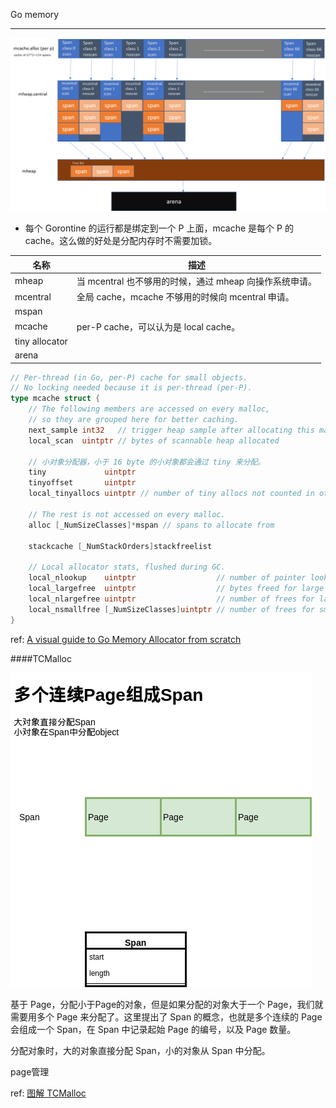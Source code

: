 Go memory

---

![overview](./overview.png)

- 每个 Gorontine 的运行都是绑定到一个 P 上面，mcache 是每个 P 的 cache。这么做的好处是分配内存时不需要加锁。

| 名称           | 描述                                                    |
| -------------- | ------------------------------------------------------- |
| mheap          | 当 mcentral 也不够用的时候，通过 mheap 向操作系统申请。 |
| mcentral       | 全局 cache，mcache 不够用的时候向 mcentral 申请。       |
| mspan          |                                                         |
| mcache         | per-P cache，可以认为是 local cache。                   |
| tiny allocator |                                                         |
| arena          |                                                         |



```go
// Per-thread (in Go, per-P) cache for small objects.
// No locking needed because it is per-thread (per-P).
type mcache struct {
    // The following members are accessed on every malloc,
    // so they are grouped here for better caching.
    next_sample int32   // trigger heap sample after allocating this many bytes
    local_scan  uintptr // bytes of scannable heap allocated

    // 小对象分配器，小于 16 byte 的小对象都会通过 tiny 来分配。
    tiny             uintptr
    tinyoffset       uintptr
    local_tinyallocs uintptr // number of tiny allocs not counted in other stats

    // The rest is not accessed on every malloc.
    alloc [_NumSizeClasses]*mspan // spans to allocate from

    stackcache [_NumStackOrders]stackfreelist

    // Local allocator stats, flushed during GC.
    local_nlookup    uintptr                  // number of pointer lookups
    local_largefree  uintptr                  // bytes freed for large objects (>maxsmallsize)
    local_nlargefree uintptr                  // number of frees for large objects (>maxsmallsize)
    local_nsmallfree [_NumSizeClasses]uintptr // number of frees for small objects (<=maxsmallsize)
}
```









ref: [A visual guide to Go Memory Allocator from scratch](https://blog.learngoprogramming.com/a-visual-guide-to-golang-memory-allocator-from-ground-up-e132258453ed)



####TCMalloc

![](./span_page.jpg)

基于 Page，分配小于Page的对象，但是如果分配的对象大于一个 Page，我们就需要用多个 Page 来分配了。这里提出了 Span 的概念，也就是多个连续的 Page 会组成一个 Span，在 Span 中记录起始 Page 的编号，以及 Page 数量。

分配对象时，大的对象直接分配 Span，小的对象从 Span 中分配。

page管理

ref: [图解 TCMalloc](https://zhuanlan.zhihu.com/p/29216091)